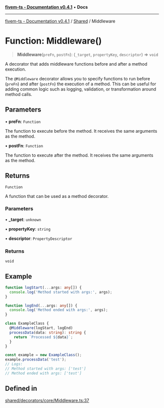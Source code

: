 [**fivem-ts - Documentation v0.4.1**](../../../README.md) • **Docs**

***

[fivem-ts - Documentation v0.4.1](../../../README.md) / [Shared](../README.md) / Middleware

# Function: Middleware()

> **Middleware**(`preFn`, `postFn`): (`_target`, `propertyKey`, `descriptor`) => `void`

A decorator that adds middleware functions before and after a method execution.

The `@Middleware` decorator allows you to specify functions to run before (`preFn`) and after (`postFn`) the
execution of a method. This can be useful for adding common logic such as logging, validation, or transformation
around method calls.

## Parameters

• **preFn**: `Function`

The function to execute before the method. It receives the same arguments as the method.

• **postFn**: `Function`

The function to execute after the method. It receives the same arguments as the method.

## Returns

`Function`

A function that can be used as a method decorator.

### Parameters

• **\_target**: `unknown`

• **propertyKey**: `string`

• **descriptor**: `PropertyDescriptor`

### Returns

`void`

## Example

```ts
function logStart(...args: any[]) {
  console.log('Method started with args:', args);
}

function logEnd(...args: any[]) {
  console.log('Method ended with args:', args);
}

class ExampleClass {
  @Middleware(logStart, logEnd)
  processData(data: string): string {
    return `Processed ${data}`;
  }
}

const example = new ExampleClass();
example.processData('test');
// Logs:
// Method started with args: ['test']
// Method ended with args: ['test']
```

## Defined in

[shared/decorators/core/Middleware.ts:37](https://github.com/Purpose-Dev/fivem-ts/blob/main/src/shared/decorators/core/Middleware.ts#L37)
